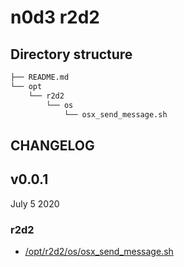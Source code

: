 # n0d3 r2d2

## Directory structure

```sh
├── README.md
└── opt
    └── r2d2
        └── os
            └── osx_send_message.sh
```

## CHANGELOG

## v0.0.1

July 5 2020

### r2d2

 * [/opt/r2d2/os/osx_send_message.sh](https://github.com/ad5030/OIAP/blob/master/n0d3-r2d2/opt/r2d2/os/osx_send_message.sh)